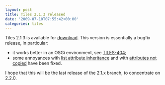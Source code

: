 ```yaml
---
layout: post
title: Tiles 2.1.3 released
date: '2009-07-10T07:55:42+00:00'
categories: tiles
---
```

<p>Tiles 2.1.3 is available for <a href="http://tiles.apache.org/download.html">download</a>. This version is essentially a bugfix release, in particular:</p><ul><li>it works better in an OSGi environment, see <a href="https://issues.apache.org/struts/browse/TILES-404">TILES-404</a>;</li><li>some annoyances with <a href="https://issues.apache.org/struts/browse/TILES-365">list attribute inheritance</a> and with <a href="https://issues.apache.org/struts/browse/TILES-429">attributes not copied</a> have been fixed.</li></ul>I hope that this will be the last release of the 2.1.x branch, to concentrate on 2.2.0.<br />
